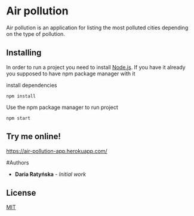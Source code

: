 # Air pollution

Air pollution is an application  for listing the most polluted cities depending on the type of pollution.

## Installing

In order to run a project you need to install [Node.js](https://nodejs.org/en/).
If you have it already you supposed to have npm package manager with it

install dependencies

```
npm install
```

Use the npm package manager to run project

```
npm start
```

## Try me online!

https://air-pollution-app.herokuapp.com/


#Authors

* **Daria Ratyńska** - *Initial work*


## License

[MIT](https://choosealicense.com/licenses/mit/)

